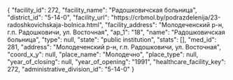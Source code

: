 {
    "facility_id": 272,
    "facility_name": "Радошковичская больница",
    "district_id": "5-14-0",
    "facility_url": "https:\/\/crbmol.by\/podrazdelenija\/23-radoshkovichskaja-bolnica.html",
    "facility_address": "Молодеченский р-н, г.п. Радошковичи, ул. Восточная",
    "ap_1": "18",
    "name": "Радошковичская больница",
    "type": null,
    "state": "public institution",
    "stats": [],
    "med_id": 281,
    "address": "Молодеченский р-н, г.п. Радошковичи, ул. Восточная",
    "coord_x_y": null,
    "place_name": "Молодечно",
    "place_type": null,
    "year_of_closing": null,
    "year_of_opening": "1991",
    "healthcare_facility_key": 272,
    "administrative_division_id": "5-14-0"
}